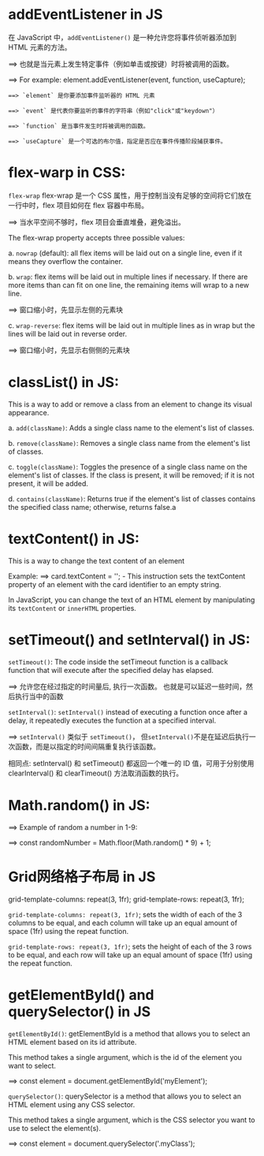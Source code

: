 # addEventListener in JS
在 JavaScript 中，`addEventListener()` 是一种允许您将事件侦听器添加到 HTML 元素的方法。

==> 也就是当元素上发生特定事件（例如单击或按键）时将被调用的函数。

==> For example: element.addEventListener(event, function, useCapture);

    ==> `element` 是你要添加事件监听器的 HTML 元素 
    
    ==> `event` 是代表你要监听的事件的字符串（例如"click"或"keydown"）
    
    ==> `function` 是当事件发生时将被调用的函数。
    
    ==> `useCapture` 是一个可选的布尔值，指定是否应在事件传播阶段捕获事件。
    
# flex-warp in CSS:
`flex-wrap` flex-wrap 是一个 CSS 属性，用于控制当没有足够的空间将它们放在一行中时，flex 项目如何在 flex 容器中布局。

==> 当水平空间不够时，flex 项目会垂直堆叠，避免溢出。

The flex-wrap property accepts three possible values:

a. `nowrap` (default): all flex items will be laid out on a single line, even if it means they overflow the container.

b. `wrap`: flex items will be laid out in multiple lines if necessary. If there are more items than can fit on one line, the remaining items will wrap to a new line.

==> 窗口缩小时，先显示左侧的元素块

c. `wrap-reverse`: flex items will be laid out in multiple lines as in wrap but the lines will be laid out in reverse order.

==> 窗口缩小时，先显示右侧侧的元素块

# classList() in JS: 
This is a way to add or remove a class from an element to change its visual appearance.

a. `add(className)`: Adds a single class name to the element's list of classes.

b. `remove(className)`: Removes a single class name from the element's list of classes.

c. `toggle(className)`: Toggles the presence of a single class name on the element's list of classes. 
If the class is present, it will be removed; if it is not present, it will be added.

d. `contains(className)`: Returns true if the element's list of classes contains the specified class name; otherwise, returns false.a

# textContent() in JS: 
This is a way to change the text content of an element

Example: ==> card.textContent = ''; - This instruction sets the textContent property of an element with the card identifier to an empty string.

In JavaScript, you can change the text of an HTML element by manipulating its `textContent` or `innerHTML` properties.  

# setTimeout() and setInterval()  in JS: 
`setTimeout()`: The code inside the setTimeout function is a callback function that will execute after the specified delay has elapsed. 

==> 允许您在经过指定的时间量后, 执行一次函数。 也就是可以延迟一些时间，然后执行当中的函数

`setInterval()`:  `setInterval()` instead of executing a function once after a delay, it repeatedly executes the function at a specified interval.

==> `setInterval()` 类似于 `setTimeout()`， 但`setInterval()`不是在延迟后执行一次函数，而是以指定的时间间隔重复执行该函数。

相同点: setInterval() 和 setTimeout() 都返回一个唯一的 ID 值，可用于分别使用 clearInterval() 和 clearTimeout() 方法取消函数的执行。

# Math.random() in JS:
==> Example of random a number in 1-9:

  ==> const randomNumber = Math.floor(Math.random() * 9) + 1;

# Grid网络格子布局 in JS
grid-template-columns: repeat(3, 1fr);
       grid-template-rows: repeat(3, 1fr);

`grid-template-columns: repeat(3, 1fr)`; sets the width of each of the 3 columns to be equal, and each column will take up an equal amount of space (1fr) using the repeat function. 

`grid-template-rows: repeat(3, 1fr)`; sets the height of each of the 3 rows to be equal, and each row will take up an equal amount of space (1fr) using the repeat function. 

# getElementById() and querySelector() in JS

`getElementById()`:  getElementById is a method that allows you to select an HTML element based on its id attribute. 

This method takes a single argument, which is the id of the element you want to select.

==> const element = document.getElementById('myElement');

`querySelector()`: querySelector is a method that allows you to select an HTML element using any CSS selector.  

This method takes a single argument, which is the CSS selector you want to use to select the element(s). 

==> const element = document.querySelector('.myClass');
